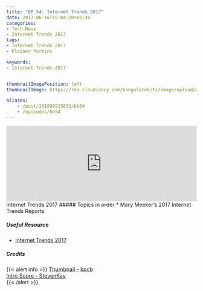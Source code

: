 ```yaml
---
title: "BB 54: Internet Trends 2017"
date: 2017-06-16T15:04:20+05:30
categories:
- Tech-News
- Internet Trends 2017
tags:
- Internet Trends 2017
- Kleiner Perkins

keywords:
- Internet Trends 2017


thumbnailImagePosition: left
thumbnailImage: https://res.cloudinary.com/bangalorebits/image/upload/w_400,h_400,c_fill,r_max/v1517410313/bb-episode-assets/bb54-thumbnail.png

aliases:
    - /post/161890915839/bb54
    - /episodes/bb54
---
```

<iframe frameborder='0' height='200px' scrolling='no' seamless src='https://embed.simplecast.com/fb888ffc?color=f5f5f5' width='100%'></iframe>
<BR>
Internet Trends 2017
<!--more-->
##### Topics in order
*  Mary Meeker’s 2017 Internet Trends Reports


##### Useful Resource
*   [Internet Trends 2017](http://www.kpcb.com/internet-trends)

##### Credits

{{< alert info  >}}
  [Thumbnail - kpcb](https://twitter.com/kpcb) <BR>
  [Intro Score - StevenKay](https://plus.google.com/+StevenKay_Detachment)<BR>
{{< /alert >}}
